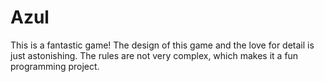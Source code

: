 # Azul

This is a fantastic game! The design of this game and the love for detail is just astonishing. The rules are not very complex, which makes it a fun programming project.

 

